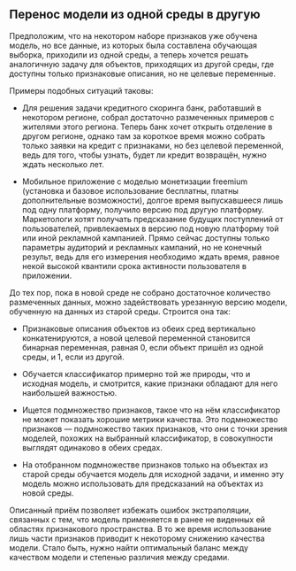 ## Перенос модели из одной среды в другую

Предположим, что на некотором наборе признаков уже обучена модель, но все данные, из которых была составлена обучающая выборка, приходили из одной среды, а теперь хочется решать аналогичную задачу для объектов, приходящих из другой среды, где доступны только признаковые описания, но не целевые переменные.

Примеры подобных ситуаций таковы:

* Для решения задачи кредитного скоринга банк, работавший в некотором регионе, собрал достаточно размеченных примеров с жителями этого региона. Теперь банк хочет открыть отделение в другом регионе, однако там за короткое время можно собрать только заявки на кредит с признаками, но без целевой переменной, ведь для того, чтобы узнать, будет ли кредит возвращён, нужно ждать несколько лет.

* Мобильное приложение с моделью монетизации freemium (установка и базовое использование бесплатны, платны дополнительные возможности), долгое время выпускавшееся лишь под одну платформу, получило версию под другую платформу. Маркетологи хотят получать предсказание будущих поступлений от пользователей, привлекаемых в версию под новую платформу той или иной рекламной кампанией. Прямо сейчас доступны только параметры аудиторий и рекламных кампаний, но не конечный результ, ведь для его измерения необходимо ждать время, равное некой высокой квантили срока активности пользователя в приложении.

До тех пор, пока в новой среде не собрано достаточное количество размеченных данных, можно задействовать урезанную версию модели, обученную на данных из старой среды. Строится она так:

* Признаковые описания объектов из обеих сред вертикально конкатенируются, а новой целевой переменной становится бинарная переменная, равная 0, если объект пришёл из одной среды, и 1, если из другой.

* Обучается классификатор примерно той же природы, что и исходная модель, и смотрится, какие признаки обладают для него наибольшей важностью.

* Ищется подмножество признаков, такое что на нём классификатор не может показать хорошие метрики качества. Это подмножество признаков — подмножество таких признаков, что они с точки зрения моделей, похожих на выбранный классификатор, в совокупности выглядят одинаково в обеих средах.

* На отобранном подмножестве признаков только на объектах из старой среды обучается модель для исходной задачи, и именно эту модель можно использовать для предсказаний на объектах из новой среды.

Описанный приём позволяет избежать ошибок экстраполяции, связанных с тем, что модель применяется в ранее не виденных ей областях признакового пространства. В то же время использование лишь части признаков приводит к некоторому снижению качества модели. Стало быть, нужно найти оптимальный баланс между качеством модели и степенью различия между средами.
